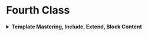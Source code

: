 # Fourth Class
<details>
<summary><b>Template Mastering, Include, Extend, Block Content</b></summary>



#### 1. Creating HTML Templates

- **Create HTML Pages**: Start by creating HTML pages (`Base.html` and `Home.html` etc) within the `template` directory of my Django project.

#### 2. Define Views

- **Define View Functions**: In my project's `views.py`, define view functions to render these HTML templates.

   ```python
   # views.py
   
   from django.shortcuts import render,redirect,HttpResponse

    def Base(request):
        return render(request,'Base.html')

    def Home(request):
        return render(request,'Home.html')

    def News(request):
        return render(request,'News.html')

    def Contact(request):
        return render(request,'Contact.html')

    def About(request):
        return render(request,'About.html')

    def Location(request):
        return render(request,'Location.html')
   ```

#### 3. URL Mapping

- **URL Configuration**: Map these view functions to URLs in `urls.py` of my project.

   ```python
   # urls.py
   
   from django.urls import path
   from myproject.views import *
   
   urlpatterns = [
        path('admin/', admin.site.urls),
        path('Base',Base,name="Base"),
        path('Home',Home,name="Home"),
        path('News',News,name="News"),
        path('Contact',Contact,name="Contact"),
        path('About',About,name="About"),
        path('Location',Location,name="Location"),
   ]
   ```

#### 4. Creating a Navbar

- **HTML Navbar**: Implement a navbar in a separate HTML file (`navigator.html`). This file will be included in other templates.

   ```html
   <!-- navigator.html -->
   <ul>
    <li><a href="{% url 'Home' %}">Home</a></li>
    <li><a href="{% url 'News' %}">News</a></li>
    <li><a href="{% url 'Contact' %}">Contact</a></li>
    <li><a href="{% url 'Location' %}">Location</a></li>
    <li style="float:right"><a class="active" href="{% url 'About' %}">About</a></li>
  </ul>
  
   ```

   - Use `{% url 'name' %}` to dynamically generate URLs.
  

#### 5. Including Navbar in Templates

- **Include Navbar**: Include the navbar in `Base.html` using Django's `{% include %}` tag.

   ```html
   <!-- Base.html -->
   <!DOCTYPE html>
   <html lang="en">
   <head>
       <meta charset="UTF-8">
       <meta name="viewport" content="width=device-width, initial-scale=1.0">
       <title>Home</title>
   </head>
   <body>
       {% include 'navigator.html' %}
   </body>
   </html>
   ```

#### 6. Extending Templates

- **Template Inheritance**: Extend `Base.html` in `Home.html` to maintain consistent structure and styles.

   ```html
   <!-- Home.html -->
   {% extends "Base.html" %} 
    {% block content %}

    <h1>This is Home Page</h1>

    {% endblock content %}
   ```

   - `{% block content %}` allows you to override content specific to each page while keeping the overall structure from `Base.html`.

### Note

This step-by-step guide helps you implement navigation using a navbar and master template structure using include and extend techniques in Django. Ensure consistency in naming conventions, HTML structure, and Django template tags for smooth navigation and efficient template management.

</details>